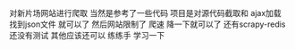 对新片场网站进行爬取 当然是参考了一些代码
项目是对源代码截取和 ajax加载 找到json文件 就可以了 
然后网站限制了 爬速 降一下就可以了
还有scrapy-redis 还没有测试 其他应该还可以 练练手 学习一下